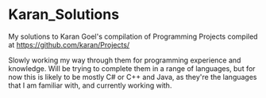 # Karan_Solutions

My solutions to Karan Goel's compilation of Programming Projects compiled at https://github.com/karan/Projects/

Slowly working my way through them for programming experience and knowledge.
Will be trying to complete them in a range of languages, but for now this is likely to be mostly C# or C++ and Java, as they're the languages that I am  familiar with, and currently working with.
